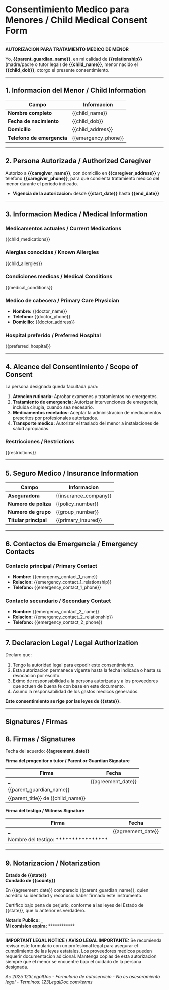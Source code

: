 # Consentimiento Medico para Menores / Child Medical Consent Form

---

**AUTORIZACION PARA TRATAMIENTO MEDICO DE MENOR**

Yo, **{{parent_guardian_name}}**, en mi calidad de **{{relationship}}** (madre/padre o tutor legal) de **{{child_name}}**, menor nacido el **{{child_dob}}**, otorgo el presente consentimiento.

---

## 1. Informacion del Menor / Child Information

| Campo                        | Informacion             |
| --------------------------- | ----------------------- |
| **Nombre completo**         | {{child_name}}          |
| **Fecha de nacimiento**     | {{child_dob}}           |
| **Domicilio**               | {{child_address}}       |
| **Telefono de emergencia**  | {{emergency_phone}}     |

---

## 2. Persona Autorizada / Authorized Caregiver

Autorizo a **{{caregiver_name}}**, con domicilio en **{{caregiver_address}}** y telefono **{{caregiver_phone}}**, para que consienta tratamiento medico del menor durante el periodo indicado.

- **Vigencia de la autorizacion:** desde **{{start_date}}** hasta **{{end_date}}**

---

## 3. Informacion Medica / Medical Information

### Medicamentos actuales / Current Medications

{{child_medications}}

### Alergias conocidas / Known Allergies

{{child_allergies}}

### Condiciones medicas / Medical Conditions

{{medical_conditions}}

### Medico de cabecera / Primary Care Physician

- **Nombre:** {{doctor_name}}
- **Telefono:** {{doctor_phone}}
- **Domicilio:** {{doctor_address}}

### Hospital preferido / Preferred Hospital

{{preferred_hospital}}

---

## 4. Alcance del Consentimiento / Scope of Consent

La persona designada queda facultada para:

1. **Atencion rutinaria:** Aprobar examenes y tratamientos no emergentes.
2. **Tratamiento de emergencia:** Autorizar intervenciones de emergencia, incluida cirugia, cuando sea necesario.
3. **Medicamentos recetados:** Aceptar la administracion de medicamentos prescritos por profesionales autorizados.
4. **Transporte medico:** Autorizar el traslado del menor a instalaciones de salud apropiadas.

### Restricciones / Restrictions

{{restrictions}}

---

## 5. Seguro Medico / Insurance Information

| Campo                     | Informacion           |
| ------------------------- | --------------------- |
| **Aseguradora**           | {{insurance_company}} |
| **Numero de poliza**      | {{policy_number}}     |
| **Numero de grupo**       | {{group_number}}      |
| **Titular principal**     | {{primary_insured}}   |

---

## 6. Contactos de Emergencia / Emergency Contacts

### Contacto principal / Primary Contact

- **Nombre:** {{emergency_contact_1_name}}
- **Relacion:** {{emergency_contact_1_relationship}}
- **Telefono:** {{emergency_contact_1_phone}}

### Contacto secundario / Secondary Contact

- **Nombre:** {{emergency_contact_2_name}}
- **Relacion:** {{emergency_contact_2_relationship}}
- **Telefono:** {{emergency_contact_2_phone}}

---

## 7. Declaracion Legal / Legal Authorization

Declaro que:

1. Tengo la autoridad legal para expedir este consentimiento.
2. Esta autorizacion permanece vigente hasta la fecha indicada o hasta su revocacion por escrito.
3. Eximo de responsabilidad a la persona autorizada y a los proveedores que actuen de buena fe con base en este documento.
4. Asumo la responsabilidad de los gastos medicos generados.

**Este consentimiento se rige por las leyes de {{state}}.**

---

## Signatures / Firmas

## 8. Firmas / Signatures

Fecha del acuerdo: **{{agreement_date}}**

**Firma del progenitor o tutor / Parent or Guardian Signature**

| Firma                                   | Fecha              |
| --------------------------------------- | ------------------ |
| ****************_****************       | {{agreement_date}} |
| {{parent_guardian_name}}                |                    |
| {{parent_title}} de {{child_name}}      |                    |

**Firma del testigo / Witness Signature**

| Firma                                   | Fecha              |
| --------------------------------------- | ------------------ |
| ****************_****************       | {{agreement_date}} |
| Nombre del testigo: ****************    |                    |

---

## 9. Notarizacion / Notarization

**Estado de {{state}}**  
**Condado de {{county}}**

En {{agreement_date}} comparecio {{parent_guardian_name}}, quien acredito su identidad y reconocio haber firmado este instrumento.

Certifico bajo pena de perjurio, conforme a las leyes del Estado de {{state}}, que lo anterior es verdadero.

**Notario Publico:** ****************_****************  
**Mi comision expira:** ************

---

**IMPORTANT LEGAL NOTICE / AVISO LEGAL IMPORTANTE:** Se recomienda revisar este formulario con un profesional legal para asegurar el cumplimiento de las leyes estatales. Los proveedores medicos pueden requerir documentacion adicional. Mantenga copias de esta autorizacion siempre que el menor se encuentre bajo el cuidado de la persona designada.

_Ac 2025 123LegalDoc - Formulario de autoservicio - No es asesoramiento legal - Terminos: 123LegalDoc.com/terms_